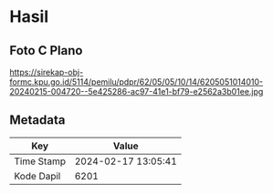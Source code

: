 # Hasil

## Foto C Plano

https://sirekap-obj-formc.kpu.go.id/5114/pemilu/pdpr/62/05/05/10/14/6205051014010-20240215-004720--5e425286-ac97-41e1-bf79-e2562a3b01ee.jpg


## Metadata

| Key        | Value               |
| ---------- | ------------------- |
| Time Stamp | 2024-02-17 13:05:41 |
| Kode Dapil | 6201                |



